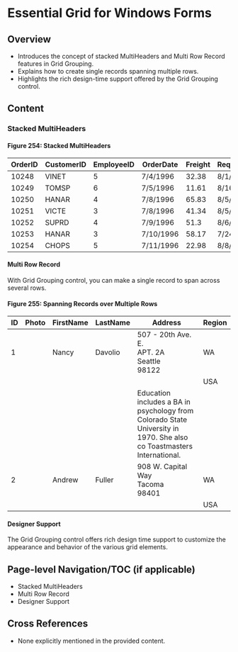 <!--
source: image
domain: syncfusion-sdk
task: pdf-ocr-to-markdown
language: en
source_filename: page_606.jpeg
document_name: grid
page_number: 606
page_id: grid#page_606
product: Syncfusion Winforms
version: 11.4.0.26
timestamp: 2025-08-09T06:28:20Z
fidelity: lossless
-->

# Essential Grid for Windows Forms

## Overview
- Introduces the concept of stacked MultiHeaders and Multi Row Record features in Grid Grouping.
- Explains how to create single records spanning multiple rows.
- Highlights the rich design-time support offered by the Grid Grouping control.

## Content

### Stacked MultiHeaders

#### Figure 254: Stacked MultiHeaders

| OrderID | CustomerID | EmployeeID | OrderDate | Freight | RequiredDate |
|---------|------------|------------|-----------|---------|--------------|
| 10248   | VINET      | 5          | 7/4/1996  | 32.38   | 8/1/1996     |
| 10249   | TOMSP      | 6          | 7/5/1996  | 11.61   | 8/16/1996    |
| 10250   | HANAR      | 4          | 7/8/1996  | 65.83   | 8/5/1996     |
| 10251   | VICTE      | 3          | 7/8/1996  | 41.34   | 8/5/1996     |
| 10252   | SUPRD      | 4          | 7/9/1996  | 51.3    | 8/6/1996     |
| 10253   | HANAR      | 3          | 7/10/1996 | 58.17   | 7/24/1996    |
| 10254   | CHOPS      | 5          | 7/11/1996 | 22.98   | 8/8/1996     |

#### Multi Row Record
With Grid Grouping control, you can make a single record to span across several rows.

#### Figure 255: Spanning Records over Multiple Rows

| ID | Photo | FirstName | LastName | Address            | Region |
|----|-------|-----------|----------|--------------------|--------|
| 1  |       | Nancy     | Davolio  | 507 - 20th Ave. E.<br> APT. 2A<br>Seattle<br>98122 | WA        |
|    |       |           |          |                    | USA    |
|    |       |           |          | Education includes a BA in psychology from Colorado State University in 1970. She also co Toastmasters International. |          |
| 2  |       | Andrew    | Fuller   | 908 W. Capital Way<br>Tacoma<br>98401 | WA        |
|    |       |           |          |                    | USA    |

#### Designer Support
The Grid Grouping control offers rich design time support to customize the appearance and behavior of the various grid elements.

## Page-level Navigation/TOC (if applicable)
- Stacked MultiHeaders
- Multi Row Record
- Designer Support

## Cross References
- None explicitly mentioned in the provided content.

<!-- tags: [grid, windowsforms, multiheaders, multirowrecord, designertime] keywords: [stacked multiheaders, multi row record, designer support, grid grouping, essential grid] -->